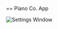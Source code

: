 == Piano Co. App

![Settings Window](https://raw.github.com/natewinn/piano-co/master/app/assets/images/Piano_app_mvp.png)